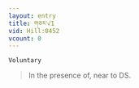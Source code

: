 ```yaml
---
layout: entry
title: གཅར་√1
vid: Hill:0452
vcount: 0
---
```

`Voluntary` 
> In the presence of, near to DS\.

